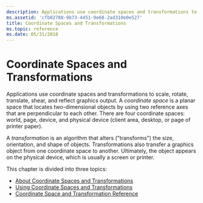 ```yaml
---
description: Applications use coordinate spaces and transformations to scale, rotate, translate, shear, and reflect graphics output.
ms.assetid: 'cfb02788-9b73-4451-9e68-2ad310e0e527'
title: Coordinate Spaces and Transformations
ms.topic: reference
ms.date: 05/31/2018
---
```


# Coordinate Spaces and Transformations

Applications use coordinate spaces and transformations to scale, rotate, translate, shear, and reflect graphics output. A *coordinate space* is a planar space that locates two-dimensional objects by using two reference axes that are perpendicular to each other. There are four coordinate spaces: world, page, device, and physical device (client area, desktop, or page of printer paper).

A *transformation* is an algorithm that alters ("transforms") the size, orientation, and shape of objects. Transformations also transfer a graphics object from one coordinate space to another. Ultimately, the object appears on the physical device, which is usually a screen or printer.

This chapter is divided into three topics:

-   [About Coordinate Spaces and Transformations](about-coordinate-spaces-and-transformations.md)
-   [Using Coordinate Spaces and Transformations](using-coordinate-spaces-and-transformations.md)
-   [Coordinate Space and Transformation Reference](coordinate-space-and-transformation-reference.md)

 

 



